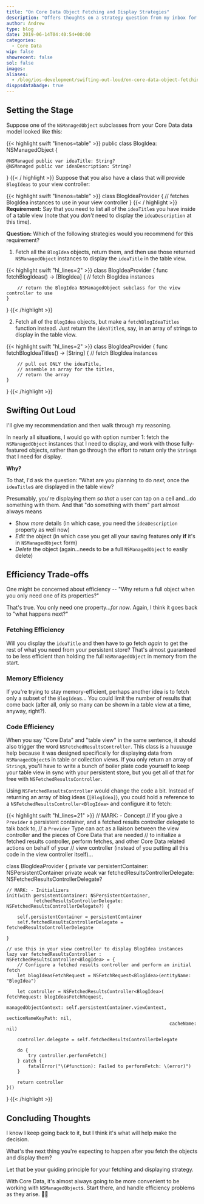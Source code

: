 ```yaml
---
title: "On Core Data Object Fetching and Display Strategies"
description: "Offers thoughts on a strategy question from my inbox for fetching Core Data objects and displaying them in a table view."
author: Andrew
type: blog
date: 2019-06-14T04:40:54+00:00
categories:
  - Core Data
wip: false
showrecent: false
sol: false
images:
aliases:
  - /blog/ios-development/swifting-out-loud/on-core-data-object-fetching-and-display-strategies/
disppsdatabadge: true
---
```


## Setting the Stage
Suppose one of the `NSManagedObject` subclasses from your Core Data data model looked like this:

{{< highlight swift "linenos=table" >}}
public class BlogIdea: NSManagedObject {

    @NSManaged public var ideaTitle: String?
    @NSManaged public var ideaDescription: String?

}
{{< / highlight >}}
Suppose that you also have a class that will provide `BlogIdeas` to your view controller:

{{< highlight swift "linenos=table" >}}
class BlogIdeaProvider {
    // fetches BlogIdea instances to use in your view controller
}
{{< / highlight >}}
**Requirement:** Say that you need to list all of the `ideaTitle`s you have inside of a table view (note that you *don't* need to display the `ideaDescription` at this time).

**Question:**  Which of the following strategies would you recommend for this requirement?

1) Fetch all the `BlogIdea` objects, return them, and then use those returned `NSManagedObject` instances to display the `ideaTitle` in the table view.

{{< highlight swift "hl_lines=2" >}}
class BlogIdeaProvider {
    func fetchBlogIdeas() -> [BlogIdea] {
        // fetch BlogIdea instances

        // return the BlogIdea NSManagedObject subclass for the view controller to use
    }
}
{{< /highlight >}}

2) Fetch all of the `BlogIdea` objects, but make a `fetchBlogIdeaTitles` function instead. Just return the `ideaTitle`s, say, in an array of strings to display in the table view.

{{< highlight swift "hl_lines=2" >}}
class BlogIdeaProvider {
    func fetchBlogIdeaTitles() -> [String] {
        // fetch BlogIdea instances

        // pull out ONLY the ideaTitle, 
        // assemble an array for the titles, 
        // return the array
    }
}
{{< /highlight >}}

## Swifting Out Loud
I'll give my recommendation and then walk through my reasoning.

In nearly all situations, I would go with option number 1: fetch the `NSManagedObject` instances that I need to display, and work with those fully-featured objects, rather than go through the effort to return only the `String`s that I need for display.

**Why?**

To that, I'd ask the question:  "What are you planning to do *next*, once the `ideaTitle`s are displayed in the table view?

Presumably, you're displaying them *so that* a user can tap on a cell and...do something with them.  And that "do something with them" part almost always means

* Show *more* details (in which case, you need the `ideaDescription` property as well now)
* *Edit* the object (in which case you get all your saving features only **if** it's in `NSManagedObject` form)
* *Delete* the object (again...needs to be a full `NSManagedObject` to easily delete)

## Efficiency Trade-offs
One might be concerned about efficiency -- "Why return a full object when you only need one of its properties?"

That's true. You only need one property...*for now*.  Again, I think it goes back to "what happens next?"  

### Fetching Efficiency
Will you display the `ideaTitle` and then have to go fetch *again* to get the rest of what you need from your persistent store?  That's almost guaranteed to be less efficient than holding the full `NSManagedObject` in memory from the start.

### Memory Efficiency
If you're trying to stay memory-efficient, perhaps another idea is to fetch only a subset of the `BlogIdea`s... You could limit the number of results that come back (after all, only so many can be shown in a table view at a time, anyway, right?).

### Code Efficiency
When you say "Core Data" and "table view" in the same sentence, it should also trigger the word `NSFetchedResultsController`.  This class is a huuuuge help because it was designed specifically for displaying data from `NSManagedObject`s in table or collection views.  If you only return an array of `String`s, you'll have to write a bunch of boiler plate code yourself to keep your table view in sync with your persistent store, but you get all of that for free with `NSFetchedResultsController`.

Using `NSFetchedResultsController` would change the code a bit.  Instead of returning an array of blog ideas (`[BlogIdea]`), you could hold a reference to a `NSFetchedResultsController<BlogIdea>` and configure it to fetch:

{{< highlight swift "hl_lines=21" >}}
// MARK: - Concept
// If you give a `Provider` a persistent container, and a fetched results controller delegate to talk back to,
// a `Provider` Type can act as a liaison between the view controller and the pieces of Core Data that are needed
// to initialize a fetched results controller, perform fetches, and other Core Data related actions on behalf of your
// view controller (instead of you putting all this code in the view controller itself)...

class BlogIdeaProvider {
    private var persistentContainer: NSPersistentContainer
    private weak var fetchedResultsControllerDelegate: NSFetchedResultsControllerDelegate?
    
    // MARK: - Initializers
    init(with persistentContainer: NSPersistentContainer, 
              fetchedResultsControllerDelegate: NSFetchedResultsControllerDelegate?) {

        self.persistentContainer = persistentContainer
        self.fetchedResultsControllerDelegate = fetchedResultsControllerDelegate

    }
    
    // use this in your view controller to display BlogIdea instances
    lazy var fetchedResultsController : NSFetchedResultsController<BlogIdea> = {
        // Configure a fetched results controller and perform an initial fetch
        let blogIdeasFetchRequest = NSFetchRequest<BlogIdea>(entityName: "BlogIdea")
        
        let controller = NSFetchedResultsController<BlogIdea>(  fetchRequest: blogIdeasFetchRequest,
                                                                managedObjectContext: self.persistentContainer.viewContext,
                                                                sectionNameKeyPath: nil,
                                                                cacheName: nil)
        
        controller.delegate = self.fetchedResultsControllerDelegate
        
        do {
            try controller.performFetch()
        } catch {
            fatalError("\(#function): Failed to performFetch: \(error)")
        }
        
        return controller
    }()
}
{{< /highlight >}}

## Concluding Thoughts
I know I keep going back to it, but I think it's what will help make the decision.  

What's the next thing you're expecting to happen after you fetch the objects and display them?  

Let that be your guiding principle for your fetching and displaying strategy.

With Core Data, it's almost always going to be more convenient to be working with `NSManagedObject`s.  Start there, and handle efficiency problems as they arise. 🙌🏻


